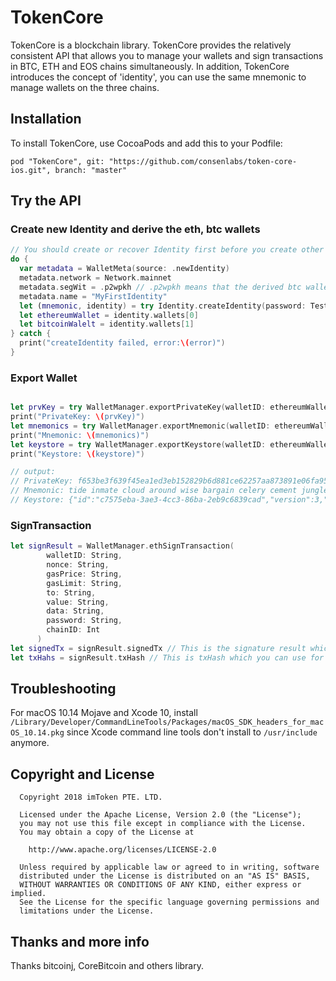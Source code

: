 # TokenCore
TokenCore is a blockchain library. TokenCore provides the relatively consistent API that allows you to manage your wallets and sign transactions in BTC, ETH and EOS chains simultaneously.
In addition, TokenCore introduces the concept of 'identity', you can use the same mnemonic to manage wallets on the three chains.

## Installation
To install TokenCore, use CocoaPods and add this to your Podfile:

```
pod "TokenCore", git: "https://github.com/consenlabs/token-core-ios.git", branch: "master"
```
## Try the API
### Create new Identity and derive the eth, btc wallets
```swift
// You should create or recover Identity first before you create other wallets
do {
  var metadata = WalletMeta(source: .newIdentity)
  metadata.network = Network.mainnet
  metadata.segWit = .p2wpkh // .p2wpkh means that the derived btc wallet is a SegWit wallet
  metadata.name = "MyFirstIdentity"
  let (mnemonic, identity) = try Identity.createIdentity(password: TestData.password, metadata: metadata)
  let ethereumWallet = identity.wallets[0]
  let bitcoinWalelt = identity.wallets[1]
} catch {
  print("createIdentity failed, error:\(error)")
}
```
### Export Wallet
```swift

let prvKey = try WalletManager.exportPrivateKey(walletID: ethereumWallet.walletID, password: TestData.password)
print("PrivateKey: \(prvKey)")
let mnemonics = try WalletManager.exportMnemonic(walletID: ethereumWallet.walletID, password: TestData.password)
print("Mnemonic: \(mnemonics)")
let keystore = try WalletManager.exportKeystore(walletID: ethereumWallet.walletID, password: TestData.password)
print("Keystore: \(keystore)")

// output:
// PrivateKey: f653be3f639f45ea1ed3eb152829b6d881ce62257aa873891e06fa9569a8d9aa
// Mnemonic: tide inmate cloud around wise bargain celery cement jungle melody galaxy grocery
// Keystore: {"id":"c7575eba-3ae3-4cc3-86ba-2eb9c6839cad","version":3,"crypto":{"ciphertext":"7083ba3dd5470ba4be4237604625e05fa6b668954d270beb848365cbf6933ec5","mac":"f4f9ea8d42ff348b11fc146c396da446cc975309b3538e08a58c0b218bddd15d","cipher":"aes-128-ctr","cipherparams":{"iv":"db3f523faf4da4f1c6edcd7bc1386879"},"kdf":"pbkdf2","kdfparams":{"dklen":32,"c":10240,"prf":"hmac-sha256","salt":"0ce830e9f888dfe33c31e6cfc444d6f588161c9d4128d4066ee5dfdcbc5d0079"}},"address":"4a1c2072ac67b616e5c578fd9e2a4d30e0158471"}
```

### SignTransaction
```swift
let signResult = WalletManager.ethSignTransaction(
        walletID: String,
        nonce: String,
        gasPrice: String,
        gasLimit: String,
        to: String,
        value: String,
        data: String,
        password: String,
        chainID: Int
      )
let signedTx = signResult.signedTx // This is the signature result which you need to broadcast.
let txHahs = signResult.txHash // This is txHash which you can use for locating your transaction record
```


## Troubleshooting
For macOS 10.14 Mojave and Xcode 10, install `/Library/Developer/CommandLineTools/Packages/macOS_SDK_headers_for_macOS_10.14.pkg` since Xcode command line tools don't install to `/usr/include` anymore.

## Copyright and License

```
  Copyright 2018 imToken PTE. LTD.

  Licensed under the Apache License, Version 2.0 (the "License");
  you may not use this file except in compliance with the License.
  You may obtain a copy of the License at

    http://www.apache.org/licenses/LICENSE-2.0

  Unless required by applicable law or agreed to in writing, software
  distributed under the License is distributed on an "AS IS" BASIS,
  WITHOUT WARRANTIES OR CONDITIONS OF ANY KIND, either express or implied.
  See the License for the specific language governing permissions and
  limitations under the License.
```

## Thanks and more info
Thanks bitcoinj, CoreBitcoin and others library.
